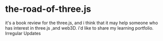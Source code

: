 # the-road-of-three.js


it's a book review for the three.js,
and i think that it may help someone who has interest in three.js ,and web3D.
i'd like to share my learning portfolio.
Irregular Updates
